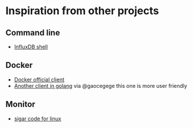 # Inspiration from other projects

## Command line

- [InfluxDB shell](https://github.com/influxdata/influxdb/blob/master/cmd/influx/cli/cli.go#L214)

## Docker

- [Docker official client](https://github.com/docker/docker/tree/master/client)
- [Another client in golang](https://github.com/fsouza/go-dockerclient) via @gaocegege this one is more user friendly

## Monitor

- [sigar code for linux](https://github.com/hyperic/sigar/blob/master/src/os/linux/linux_sigar.c)
